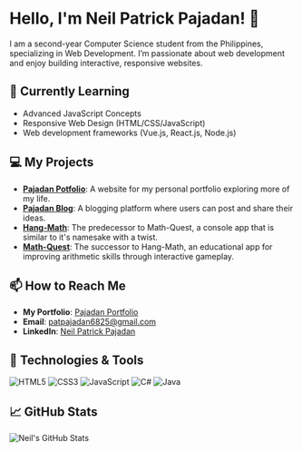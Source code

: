 # Hello, I'm Neil Patrick Pajadan! 👋

I am a second-year Computer Science student from the Philippines, specializing in Web Development. I’m passionate about web development and enjoy building interactive, responsive websites. 

## 🌱 Currently Learning
- Advanced JavaScript Concepts
- Responsive Web Design (HTML/CSS/JavaScript)
- Web development frameworks (Vue.js, React.js, Node.js)

## 💻 My Projects
- **[Pajadan Potfolio](https://github.com/Neil-Patrick/Pajadan-Portfolio)**: A website for my personal portfolio exploring more of my life.
- **[Pajadan Blog](https://github.com/Neil-Patrick/Pajadan-Blog)**: A blogging platform where users can post and share their ideas.
- **[Hang-Math](https://github.com/Neil-Patrick/Hang-Math)**: The predecessor to Math-Quest, a console app that is similar to it's namesake with a twist.
- **[Math-Quest](https://github.com/Neil-Patrick/Math-Quest)**: The successor to Hang-Math, an educational app for improving arithmetic skills through interactive gameplay.

 
## 📫 How to Reach Me
- **My Portfolio**: [Pajadan Portfolio](https://pajadan-portfolio.netlify.app/)
-  **Email**: [patpajadan6825@gmail.com](mailto:patpajadan6825@gmail.com)
- **LinkedIn**: [Neil Patrick Pajadan](https://www.linkedin.com/in/neil-patrick-pajadan-aa824b32a/)


## 🔧 Technologies & Tools
![HTML5](https://img.shields.io/badge/-HTML5-E34F26?style=flat-square&logo=html5&logoColor=white)
![CSS3](https://img.shields.io/badge/-CSS3-1572B6?style=flat-square&logo=css3)
![JavaScript](https://img.shields.io/badge/-JavaScript-F7DF1E?style=flat-square&logo=javascript&logoColor=black)
![C#](https://img.shields.io/badge/-C%23-239120?style=flat-square&logo=c-sharp&logoColor=white)
![Java](https://img.shields.io/badge/-Java-007396?style=flat-square&logo=java&logoColor=white)

## 📈 GitHub Stats
![Neil's GitHub Stats](https://github-readme-stats.vercel.app/api?username=Neil-Patrick&show_icons=true&theme=radical)
